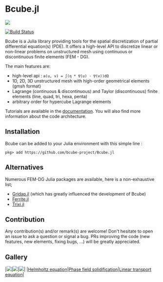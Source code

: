# Bcube.jl

[![](https://img.shields.io/badge/docs-release-blue.svg)](https://bcube-project.github.io/Bcube.jl)

[![Build Status](https://github.com/bcube-project/Bcube.jl/workflows/CI/badge.svg)](https://github.com/bcube-project/Bcube.jl/actions)

Bcube is a Julia library providing tools for the spatial discretization of partial differential equation(s) (PDE). It offers a high-level API to discretize linear or non-linear problems on unstructured mesh using continuous or discontinuous finite elements (FEM - DG).

The main features are:
* high-level api : `a(u, v) = ∫(η * ∇(u) ⋅ ∇(v))dΩ`
* 1D, 2D, 3D unstructured mesh with high-order geometrical elements (gmsh format)
* Lagrange (continuous & discontinuous) and Taylor (discontinuous) finite elements (line, quad, tri, hexa, penta)
* arbitrary order for hypercube Lagrange elements

Tutorials are available in the [documentation](https://bcube-project.github.io/Bcube.jl). You will also find more information about the code architecture.


## Installation
Bcube can be added to your Julia environment with this simple line :
```julia-repl
pkg> add https://github.com/bcube-project/Bcube.jl
```

## Alternatives
Numerous FEM-DG Julia packages are available, here is a non-exhaustive list;
* [Gridap.jl](https://github.com/gridap/Gridap.jl) (which has greatly influenced the development of Bcube)
* [Ferrite.jl](https://github.com/Ferrite-FEM/Ferrite.jl)
* [Trixi.jl](https://github.com/trixi-framework/Trixi.jl)

## Contribution
Any contribution(s) and/or remark(s) are welcome! Don't hesitate to open an issue to ask a question or signal a bug. PRs improving the code (new features, new elements, fixing bugs, ...) will be greatly appreciated.

## Gallery
|![](https://bcube-project.github.io/Bcube.jl/stable/assets/helmholtz_x21_y21_vp6.png)|![](https://bcube-project.github.io/Bcube.jl/stable/assets/phase-field-supercooled-rectangle.gif)|![](https://bcube-project.github.io/Bcube.jl/stable/assets/linear_transport.gif)|
|[Helmholtz equation](https://bcube-project.github.io/Bcube.jl/stable/tutorial/helmholtz.html)|[Phase field solidification](https://bcube-project.github.io/Bcube.jl/stable/tutorial/phase_field_supercooled.html)|[Linear transport equation](https://bcube-project.github.io/Bcube.jl/stable/tutorial/linear_transport.html)|
